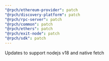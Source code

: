 ```yaml
---
"@rpch/ethereum-provider": patch
"@rpch/discovery-platform": patch
"@rpch/rpc-server": patch
"@rpch/common": patch
"@rpch/ethers": patch
"@rpch/exit-node": patch
"@rpch/sdk": patch
---
```


Updates to support nodejs v18 and native fetch
